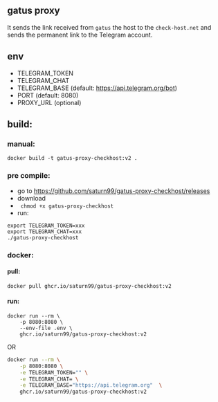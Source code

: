 ## gatus proxy 

It sends the link received from `gatus` the host to the `check-host.net` and sends the permanent link to the Telegram account.

## env
- TELEGRAM_TOKEN
- TELEGRAM_CHAT
- TELEGRAM_BASE (default: https://api.telegram.org/bot)
- PORT (default: 8080)
- PROXY_URL (optional)

## build:

### manual:
```
docker build -t gatus-proxy-checkhost:v2 .
```

### pre compile:
- go to https://github.com/saturn99/gatus-proxy-checkhost/releases
- download
- ``` chmod +x gatus-proxy-checkhost```
- run:
```
export TELEGRAM_TOKEN=xxx
export TELEGRAM_CHAT=xxx
./gatus-proxy-checkhost
```

### docker:
#### pull:
```
docker pull ghcr.io/saturn99/gatus-proxy-checkhost:v2
```
#### run:
```
docker run --rm \
    -p 8080:8080 \
    --env-file .env \
    ghcr.io/saturn99/gatus-proxy-checkhost:v2

```
OR
```bash
docker run --rm \
	-p 8080:8080 \
	-e TELEGRAM_TOKEN="" \
	-e TELEGRAM_CHAT= \
	-e TELEGRAM_BASE="https://api.telegram.org"  \
	ghcr.io/saturn99/gatus-proxy-checkhost:v2

```

